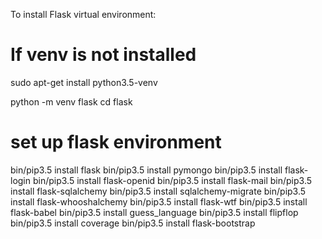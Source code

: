 To install Flask virtual environment:

# If venv is not installed
sudo apt-get install python3.5-venv


python -m venv flask
cd flask
# set up flask environment
bin/pip3.5 install flask
bin/pip3.5 install pymongo
bin/pip3.5 install flask-login
bin/pip3.5 install flask-openid
bin/pip3.5 install flask-mail
bin/pip3.5 install flask-sqlalchemy
bin/pip3.5 install sqlalchemy-migrate
bin/pip3.5 install flask-whooshalchemy
bin/pip3.5 install flask-wtf
bin/pip3.5 install flask-babel
bin/pip3.5 install guess_language
bin/pip3.5 install flipflop
bin/pip3.5 install coverage
bin/pip3.5 install flask-bootstrap